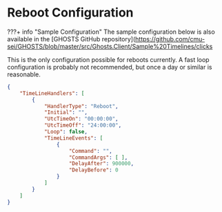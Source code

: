 # Reboot Configuration

???+ info "Sample Configuration"
    The sample configuration below is also available in the [GHOSTS GitHub repository](<https://github.com/cmu-sei/GHOSTS/blob/master/src/Ghosts.Client/Sample%20Timelines/clicks>

This is the only configuration possible for reboots currently. A fast loop configuration is probably not recommended, but once a day or similar is reasonable.

```json
{
    "TimeLineHandlers": [
        {
            "HandlerType": "Reboot",
            "Initial": "",
            "UtcTimeOn": "00:00:00",
            "UtcTimeOff": "24:00:00",
            "Loop": false,
            "TimeLineEvents": [
                {
                    "Command": "",
                    "CommandArgs": [ ],
                    "DelayAfter": 900000,
                    "DelayBefore": 0
                }
            ]
        }
    ]
}
```
